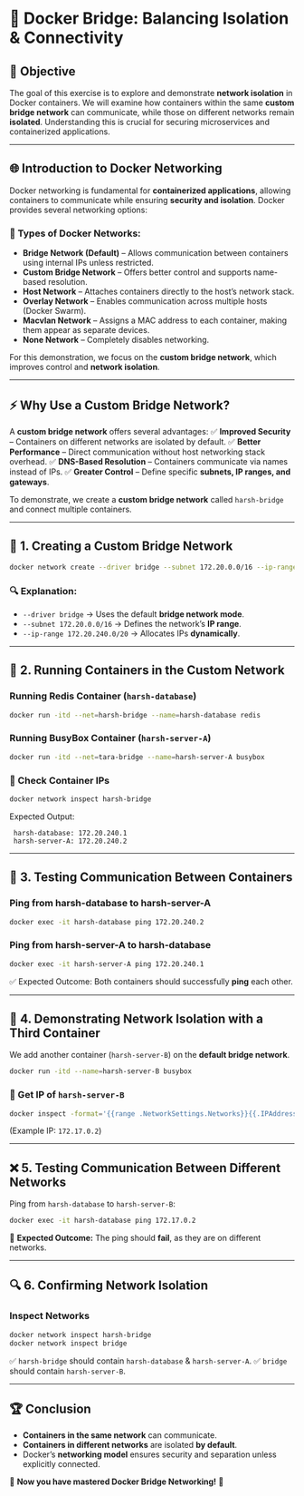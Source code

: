 # 🚀 Docker Bridge: Balancing Isolation & Connectivity

## 📌 Objective
The goal of this exercise is to explore and demonstrate **network isolation** in Docker containers. We will examine how containers within the same **custom bridge network** can communicate, while those on different networks remain **isolated**. Understanding this is crucial for securing microservices and containerized applications.  

---

## 🌐 Introduction to Docker Networking
Docker networking is fundamental for **containerized applications**, allowing containers to communicate while ensuring **security and isolation**. Docker provides several networking options:

### 🔹 Types of Docker Networks:
- **Bridge Network (Default)** – Allows communication between containers using internal IPs unless restricted.
- **Custom Bridge Network** – Offers better control and supports name-based resolution.
- **Host Network** – Attaches containers directly to the host’s network stack.
- **Overlay Network** – Enables communication across multiple hosts (Docker Swarm).
- **Macvlan Network** – Assigns a MAC address to each container, making them appear as separate devices.
- **None Network** – Completely disables networking.

For this demonstration, we focus on the **custom bridge network**, which improves control and **network isolation**.

---

## ⚡ Why Use a Custom Bridge Network?
A **custom bridge network** offers several advantages:
✅ **Improved Security** – Containers on different networks are isolated by default.
✅ **Better Performance** – Direct communication without host networking stack overhead.
✅ **DNS-Based Resolution** – Containers communicate via names instead of IPs.
✅ **Greater Control** – Define specific **subnets, IP ranges, and gateways**.

To demonstrate, we create a **custom bridge network** called `harsh-bridge` and connect multiple containers.

---

## 🔧 1. Creating a Custom Bridge Network
```bash
docker network create --driver bridge --subnet 172.20.0.0/16 --ip-range 172.20.240.0/20 harsh-bridge
```
### 🔍 Explanation:
- `--driver bridge` → Uses the default **bridge network mode**.
- `--subnet 172.20.0.0/16` → Defines the network’s **IP range**.
- `--ip-range 172.20.240.0/20` → Allocates IPs **dynamically**.

---

## 🚀 2. Running Containers in the Custom Network
### Running **Redis Container** (`harsh-database`)
```bash
docker run -itd --net=harsh-bridge --name=harsh-database redis
```
### Running **BusyBox Container** (`harsh-server-A`)
```bash
docker run -itd --net=tara-bridge --name=harsh-server-A busybox
```

### 📌 Check Container IPs
```bash
docker network inspect harsh-bridge
```
Expected Output:
```
 harsh-database: 172.20.240.1
 harsh-server-A: 172.20.240.2
```

---

## 🔄 3. Testing Communication Between Containers
### Ping from **harsh-database** to **harsh-server-A**
```bash
docker exec -it harsh-database ping 172.20.240.2
```
### Ping from **harsh-server-A** to **harsh-database**
```bash
docker exec -it harsh-server-A ping 172.20.240.1
```
✅ Expected Outcome: Both containers should successfully **ping** each other.

---

## 🚧 4. Demonstrating Network Isolation with a Third Container
We add another container (`harsh-server-B`) on the **default bridge network**.
```bash
docker run -itd --name=harsh-server-B busybox
```
### 📌 Get IP of `harsh-server-B`
```bash
docker inspect -format='{{range .NetworkSettings.Networks}}{{.IPAddress}}{{end}}' harsh-server-B
```
(Example IP: `172.17.0.2`)

---

## ❌ 5. Testing Communication Between Different Networks
Ping from `harsh-database` to `harsh-server-B`:
```bash
docker exec -it harsh-database ping 172.17.0.2
```
🚨 **Expected Outcome:** The ping should **fail**, as they are on different networks.

---

## 🔍 6. Confirming Network Isolation
### Inspect Networks
```bash
docker network inspect harsh-bridge
docker network inspect bridge
```
✅ `harsh-bridge` should contain `harsh-database` & `harsh-server-A`.
✅ `bridge` should contain `harsh-server-B`.

---

## 🏆 Conclusion
- **Containers in the same network** can communicate.
- **Containers in different networks** are isolated **by default**.
- Docker’s **networking model** ensures security and separation unless explicitly connected.

🚀 **Now you have mastered Docker Bridge Networking!** 🎯
